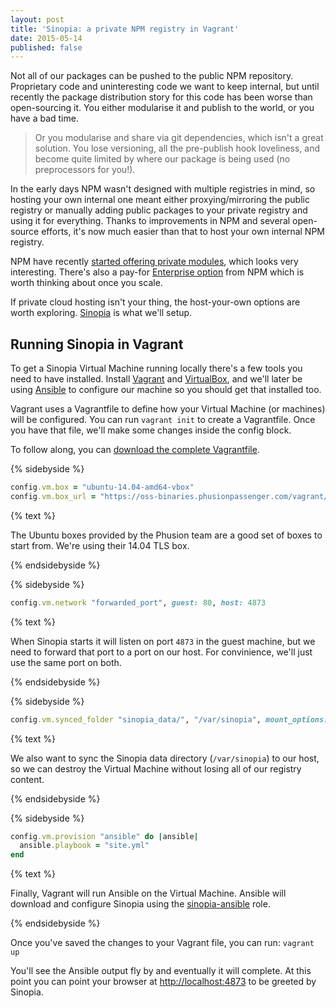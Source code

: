 ```yaml
---
layout: post
title: 'Sinopia: a private NPM registry in Vagrant'
date: 2015-05-14
published: false
---
```


Not all of our packages can be pushed to the public NPM repository. Proprietary code and uninteresting code we want to keep internal, but until recently the package distribution story for this code has been worse than open-sourcing it. You either modularise it and publish to the world, or you have a bad time.

<!-- more -->

> Or you modularise and share via git dependencies, which isn't a great solution. You lose versioning, all the pre-publish hook loveliness, and become quite limited by where our package is being used (no preprocessors for you!).

In the early days NPM wasn't designed with multiple registries in mind, so hosting your own internal one meant either proxying/mirroring the public registry or manually adding public packages to your private registry and using it for everything. Thanks to improvements in NPM and several open-source efforts, it's now much easier than that to host your own internal NPM registry.

NPM have recently [started offering private modules](https://www.npmjs.com/private-modules), which looks very interesting. There's also a pay-for [Enterprise option](http://npmjs.com/enterprise#pricing) from NPM which is worth thinking about once you scale.

If private cloud hosting isn't your thing, the host-your-own options are worth exploring. [Sinopia](https://www.npmjs.com/package/sinopia) is what we'll setup.

## Running Sinopia in Vagrant

To get a Sinopia Virtual Machine running locally there's a few tools you need to have installed. Install [Vagrant](https://www.vagrantup.com) and [VirtualBox](https://www.virtualbox.org), and we'll later be using [Ansible](http://www.ansible.com/) to configure our machine so you should get that installed too.

Vagrant uses a Vagrantfile to define how your Virtual Machine (or machines) will be configured. You can run `vagrant init` to create a Vagrantfile. Once you have that file, we'll make some changes inside the config block.

To follow along, you can [download the complete Vagrantfile](/downloads/sinopia/Vagrantfile).

{% sidebyside %}
```ruby
config.vm.box = "ubuntu-14.04-amd64-vbox"
config.vm.box_url = "https://oss-binaries.phusionpassenger.com/vagrant/boxes/latest/ubuntu-14.04-amd64-vbox.box"
```

{% text %}

The Ubuntu boxes provided by the Phusion team are a good set of boxes to start from. We're using their 14.04 TLS box.

{% endsidebyside %}

{% sidebyside %}
```ruby
config.vm.network "forwarded_port", guest: 80, host: 4873
```

{% text %}

When Sinopia starts it will listen on port `4873` in the guest machine, but we need to forward that port to a port on our host. For convinience, we'll just use the same port on both.

{% endsidebyside %}

{% sidebyside %}
```ruby
config.vm.synced_folder "sinopia_data/", "/var/sinopia", mount_options: %W{dmode=777 fmode=666}
```

{% text %}

We also want to sync the Sinopia data directory (`/var/sinopia`) to our host, so we can destroy the Virtual Machine without losing all of our registry content.

{% endsidebyside %}

{% sidebyside %}
```ruby
config.vm.provision "ansible" do |ansible|
  ansible.playbook = "site.yml"
end
```

{% text %}

Finally, Vagrant will run Ansible on the Virtual Machine. Ansible will download and configure Sinopia using the [sinopia-ansible](https://github.com/jagregory/sinopia-ansible) role.

{% endsidebyside %}

Once you've saved the changes to your Vagrant file, you can run: `vagrant up`

You'll see the Ansible output fly by and eventually it will complete. At this point you can point your browser at [http://localhost:4873](http://localhost:4873) to be greeted by Sinopia.
